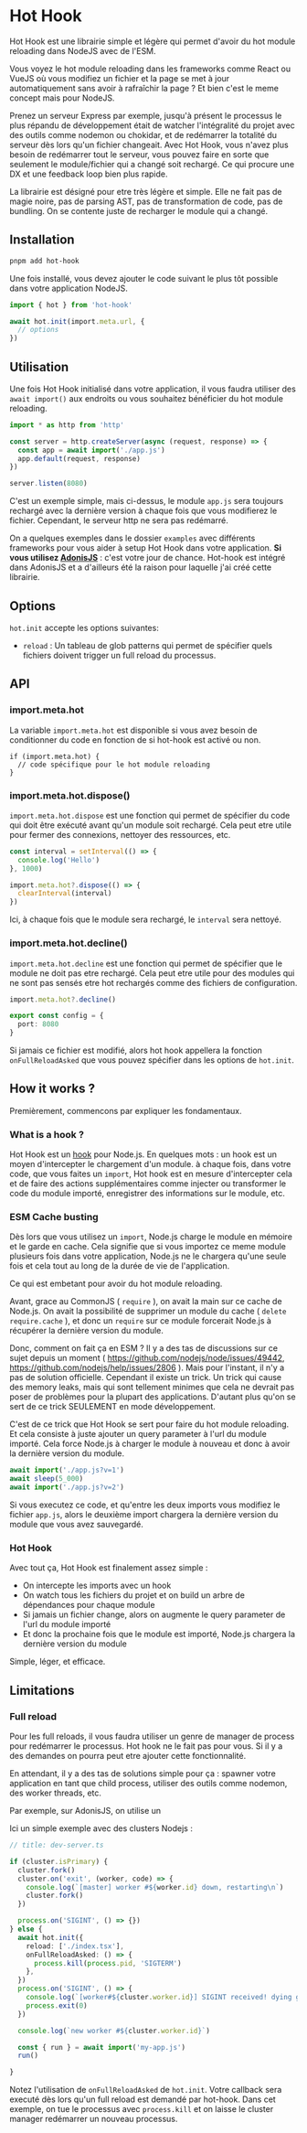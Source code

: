 # Hot Hook

Hot Hook est une librairie simple et légère qui permet d'avoir du hot module reloading dans NodeJS avec de l'ESM.

Vous voyez le hot module reloading dans les frameworks comme React ou VueJS où vous modifiez un fichier et la page se met à jour automatiquement sans avoir à rafraîchir la page ? Et bien c'est le meme concept mais pour NodeJS. 

Prenez un serveur Express par exemple, jusqu'à présent le processus le plus répandu de développement était de watcher l'intégralité du projet avec des outils comme nodemon ou chokidar, et de redémarrer la totalité du serveur dès lors qu'un fichier changeait. Avec Hot Hook, vous n'avez plus besoin de redémarrer tout le serveur, vous pouvez faire en sorte que seulement le module/fichier qui a changé soit rechargé. Ce qui procure une DX et une feedback loop bien plus rapide.

La librairie est désigné pour etre très légère et simple. Elle ne fait pas de magie noire, pas de parsing AST, pas de transformation de code, pas de bundling. On se contente juste de recharger le module qui a changé.

## Installation

```bash
pnpm add hot-hook
```

Une fois installé, vous devez ajouter le code suivant le plus tôt possible dans votre application NodeJS.

```ts
import { hot } from 'hot-hook'

await hot.init(import.meta.url, {
  // options
})
```

## Utilisation

Une fois Hot Hook initialisé dans votre application, il vous faudra utiliser des `await import()` aux endroits ou vous souhaitez bénéficier du hot module reloading. 

```ts
import * as http from 'http'

const server = http.createServer(async (request, response) => {
  const app = await import('./app.js')
  app.default(request, response)
})

server.listen(8080)
```

C'est un exemple simple, mais ci-dessus, le module `app.js` sera toujours rechargé avec la dernière version à chaque fois que vous modifierez le fichier. Cependant, le serveur http ne sera pas redémarré. 

On a quelques exemples dans le dossier `examples` avec différents frameworks pour vous aider à setup Hot Hook dans votre application. **Si vous utilisez [AdonisJS](https://adonisjs.com/)** : c'est votre jour de chance. Hot-hook est intégré dans AdonisJS et a d'ailleurs été la raison pour laquelle j'ai créé cette librairie.

## Options

`hot.init` accepte les options suivantes:

- `reload` : Un tableau de glob patterns qui permet de spécifier quels fichiers doivent trigger un full reload du processus.

## API

### import.meta.hot

La variable `import.meta.hot` est disponible si vous avez besoin de conditionner du code en fonction de si hot-hook est activé ou non.

```
if (import.meta.hot) {
  // code spécifique pour le hot module reloading
}
```

### import.meta.hot.dispose()

`import.meta.hot.dispose` est une fonction qui permet de spécifier du code qui doit être exécuté avant qu'un module soit rechargé. Cela peut etre utile pour fermer des connexions, nettoyer des ressources, etc.

```ts
const interval = setInterval(() => {
  console.log('Hello')
}, 1000)

import.meta.hot?.dispose(() => {
  clearInterval(interval)
})
```

Ici, à chaque fois que le module sera rechargé, le `interval` sera nettoyé.

### import.meta.hot.decline()

`import.meta.hot.decline` est une fonction qui permet de spécifier que le module ne doit pas etre rechargé. Cela peut etre utile pour des modules qui ne sont pas sensés etre hot rechargés comme des fichiers de configuration.

```ts
import.meta.hot?.decline()

export const config = {
  port: 8080
}
```

Si jamais ce fichier est modifié, alors hot hook appellera la fonction `onFullReloadAsked` que vous pouvez spécifier dans les options de `hot.init`.


## How it works ?

Premièrement, commencons par expliquer les fondamentaux.

### What is a hook ? 

Hot Hook est un [hook](https://nodejs.org/api/module.html#customization-hooks) pour Node.js. En quelques mots : un hook est un moyen d'intercepter le chargement d'un module. à chaque fois, dans votre code, que vous faites un `import`, Hot hook est en mesure d'intercepter cela et de faire des actions supplémentaires comme injecter ou transformer le code du module importé, enregistrer des informations sur le module, etc.

### ESM Cache busting

Dès lors que vous utilisez un `import`, Node.js charge le module en mémoire et le garde en cache. Cela signifie que si vous importez ce meme module plusieurs fois dans votre application, Node.js ne le chargera qu'une seule fois et cela tout au long de la durée de vie de l'application.

Ce qui est embetant pour avoir du hot module reloading.

Avant, grace au CommonJS ( `require` ), on avait la main sur ce cache de Node.js. On avait la possibilité de supprimer un module du cache ( `delete require.cache` ), et donc un `require` sur ce module forcerait Node.js à récupérer la dernière version du module.

Donc, comment on fait ça en ESM ? Il y a des tas de discussions sur ce sujet depuis un moment ( https://github.com/nodejs/node/issues/49442, https://github.com/nodejs/help/issues/2806 ). Mais pour l'instant, il n'y a pas de solution officielle. Cependant il existe un trick. Un trick qui cause des memory leaks, mais qui sont tellement minimes que cela ne devrait pas poser de problèmes pour la plupart des applications. D'autant plus qu'on se sert de ce trick SEULEMENT en mode développement.

C'est de ce trick que Hot Hook se sert pour faire du hot module reloading. Et cela consiste à juste ajouter un query parameter à l'url du module importé. Cela force Node.js à charger le module à nouveau et donc à avoir la dernière version du module.

```ts
await import('./app.js?v=1')
await sleep(5_000)
await import('./app.js?v=2')
```

Si vous executez ce code, et qu'entre les deux imports vous modifiez le fichier `app.js`, alors le deuxième import chargera la dernière version du module que vous avez sauvegardé.

### Hot Hook

Avec tout ça, Hot Hook est finalement assez simple : 

- On intercepte les imports avec un hook
- On watch tous les fichiers du projet et on build un arbre de dépendances pour chaque module
- Si jamais un fichier change, alors on augmente le query parameter de l'url du module importé
- Et donc la prochaine fois que le module est importé, Node.js chargera la dernière version du module

Simple, léger, et efficace.

## Limitations

### Full reload

Pour les full reloads, il vous faudra utiliser un genre de manager de process pour redémarrer le processus. Hot hook ne le fait pas pour vous. Si il y a des demandes on pourra peut etre ajouter cette fonctionnalité.

En attendant, il y a des tas de solutions simple pour ça : spawner votre application en tant que child process, utiliser des outils comme nodemon, des worker threads, etc. 

Par exemple, sur AdonisJS, on utilise un 

Ici un simple exemple avec des clusters Nodejs : 

```ts
// title: dev-server.ts

if (cluster.isPrimary) {
  cluster.fork()
  cluster.on('exit', (worker, code) => {
    console.log(`[master] worker #${worker.id} down, restarting\n`)
    cluster.fork()
  })

  process.on('SIGINT', () => {})
} else {
  await hot.init({
    reload: ['./index.tsx'],
    onFullReloadAsked: () => {
      process.kill(process.pid, 'SIGTERM')
    },
  })
  process.on('SIGINT', () => {
    console.log(`[worker#${cluster.worker.id}] SIGINT received! dying gracefully !\n`)
    process.exit(0)
  })

  console.log(`new worker #${cluster.worker.id}`)

  const { run } = await import('my-app.js')
  run()

}
```

Notez l'utilisation de `onFullReloadAsked` de `hot.init`. Votre callback sera executé dès lors qu'un full reload est demandé par hot-hook. Dans cet exemple, on tue le processus avec `process.kill` et on laisse le cluster manager redémarrer un nouveau processus.

